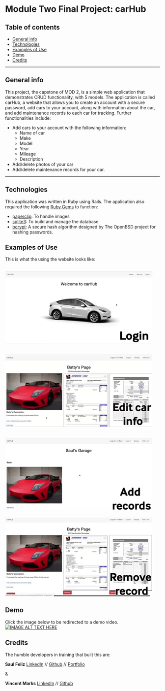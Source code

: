 Module Two Final Project: carHub
====================================

## Table of contents
* [General info](#general-info)
* [Technologies](#technologies)
* [Examples of Use](#examples-of-use)
* [Demo](#demo)
* [Credits](#credits)

---

## General info
This project, the capstone of MOD 2, is a simple web application that demonstrates CRUD functionality, with 5 models. The application is called carHub, a website that allows you to create an account with a secure password, add cars to your account, along with information about the car, and add maintenance records to each car for tracking. Further functionalities include:

- Add cars to your account with the following information:
  - Name of car
  - Make
  - Model
  - Year
  - Mileage
  - Description
- Add/delete photos of your car
- Add/delete maintenance records for your car.

---

## Technologies

This application was written in Ruby using Rails. The application also required the following [Ruby Gems](https://rubygems.org/) to function:

- [paperclip](https://rubygems.org/gems/paperclip): To handle images
- [sqlite3](https://rubygems.org/gems/sqlite3): To build and manage the database
- [bcrypt](https://rubygems.org/gems/bcrypt): A secure hash algorithm designed by The OpenBSD project for hashing passwords.


## Examples of Use

This is what the using the website looks like:

   ![](/images/unnamed.gif)
   ---
   ![](/images/unnamed-1.gif)
   ---
   ![](/images/unnamed-3.gif)
   ---
   ![](/images/unnamed-2.gif)
   
 ## Demo
Click the image below to be redirected to a demo video.
[![IMAGE ALT TEXT HERE](http://img.youtube.com/vi/eDgmp5DT5Vg/0.jpg)](http://www.youtube.com/watch?v=eDgmp5DT5Vg)


## Credits


The humble developers in training that built this are:


**Saul Feliz** [LinkedIn](https://www.linkedin.com/in/saul-feliz-ba8bab1/) // [Github](https://github.com/saulhappy) // [Portfolio](https://saulfeliz.com/)

&

**Vincent Marks** [LinkedIn](https://www.linkedin.com/in/vincent-marks-061115195/) // [Github](https://github.com/vimarks)

